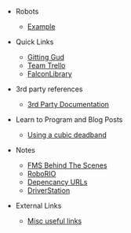  - Robots
   - [Example](docs/robots/ExampleBot)
  
 - Quick Links
   - [Gitting Gud](docs/git)
   - [Team Trello](docs/trello)
   - [FalconLibrary](docs/learn/falconlib/index)
 
 - 3rd party references
   - [3rd Party Documentation](docs/thirdParty)

 - Learn to Program and Blog Posts
   - [Using a cubic deadband](docs/learn/cubicdeadband)

 - Notes
   - [FMS Behind The Scenes](docs/fms)
   - [RoboRIO](docs/roborio)
   - [Depencancy URLs](docs/deps)
   - [DriverStation](docs/ds)
  
 - External Links
   - [Misc useful links](docs/miscResources)
